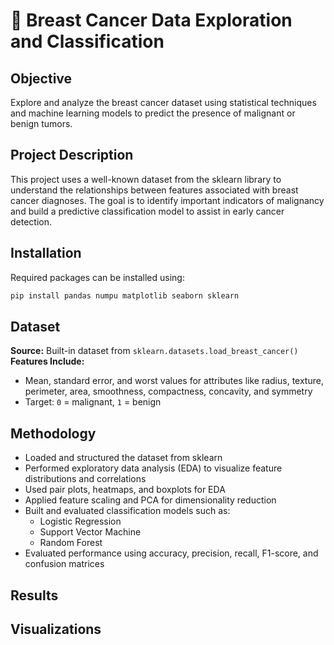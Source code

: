 # 🧬 Breast Cancer Data Exploration and Classification

## Objective
Explore and analyze the breast cancer dataset using statistical techniques and machine learning models to predict the presence of malignant or benign tumors.

## Project Description
This project uses a well-known dataset from the sklearn library to understand the relationships between features associated with breast cancer diagnoses. The goal is to identify important indicators of malignancy and build a predictive classification model to assist in early cancer detection.

## Installation
Required packages can be installed using:
```bash
pip install pandas numpu matplotlib seaborn sklearn
```

## Dataset
**Source:** Built-in dataset from `sklearn.datasets.load_breast_cancer()`  
**Features Include:**  
- Mean, standard error, and worst values for attributes like radius, texture, perimeter, area, smoothness, compactness, concavity, and symmetry  
- Target: `0` = malignant, `1` = benign  

## Methodology
- Loaded and structured the dataset from sklearn  
- Performed exploratory data analysis (EDA) to visualize feature distributions and correlations  
- Used pair plots, heatmaps, and boxplots for EDA  
- Applied feature scaling and PCA for dimensionality reduction  
- Built and evaluated classification models such as:
  - Logistic Regression  
  - Support Vector Machine  
  - Random Forest  
- Evaluated performance using accuracy, precision, recall, F1-score, and confusion matrices  

## Results

## Visualizations

